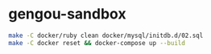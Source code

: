 # gengou-sandbox

~~~sh
make -C docker/ruby clean docker/mysql/initdb.d/02.sql
make -C docker reset && docker-compose up --build
~~~
